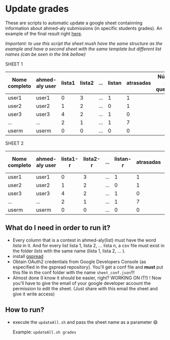 
# Update grades

These are scripts to automatic update a google sheet containning information about ahmed-aly submissions (in specific students grades).
An example of the final result right [here](https://docs.google.com/spreadsheets/d/19_QdpZQ1PXhzI83qnb-_lMZhP3nNwHAtk0cnw3rdR6A/edit?usp=sharing).

*Important: to use this script the sheet mush have the same structure as the example and have a second sheet with the same template but different list names (can be seen in the link bellow)*

SHEET 1

Nome completo | ahmed-aly user  | lista1  | lista2  | ... | listan  | atrasadas | Número de questões | Nota    |
------------- | --------------- | ------- | ------- | --- | ------- | --------- | ------------------ | ------- |
user1         |    user1        |  0      |   3     | ... |     1   |     1     |                    |         |
user2         |    user2        |  1      |   2     | ... |     0   |     1     |                    |         |
user3         |    user3        |  4      |   2     | ... |     1   |     0     |                    |         |
...           |    ...          |  2      |   1     | ... |     1   |     7     |                    |         |
userm         |    userm        |  0      |   0     | ... |     0   |     0     |                    |         |

SHEET 2

Nome completo | ahmed-aly user  | lista1-r  | lista2-r  | ... | listan-r  | atrasadas | Número de questões | Nota    |
------------- | --------------- | --------- | --------- | --- | --------- | --------- | ------------------ | --------|
user1         |    user1        |  0        |   3       | ... |     1     |     1     |                    |         |
user2         |    user2        |  1        |   2       | ... |     0     |     1     |                    |         |
user3         |    user3        |  4        |   2       | ... |     1     |     0     |                    |         |
...           |    ...          |  2        |   1       | ... |     1     |     7     |                    |         |
userm         |    userm        |  0        |   0       | ... |     0     |     0     |                    |         |

## What do I need in order to run it?

  - Every column that is a contest in ahmed-aly(list) must have the word *lista* in it. And for every list lista 1, lista 2, ... lista n, a csv file must exist in the folder *lists* with the same name (lista 1, lista 2, ... ). 
  - install [gspread](https://github.com/burnash/gspread)
  - Obtain OAuth2 credentials from Google Developers Console (as especified in the gspread repository).
    You'll get a conf file and **must** put this file in the conf folder with the name `sheet_conf.json`!!!
  - Almost done (I know it should be easier, right? WORKING ON IT!) ! Now you'll have to give the email of your google developer account the permission to edit the sheet.
    (Just share with this email the sheet and give it write access)
    
## How to run?
  
  - execute the `updateAll.sh` and pass the sheet name as a parameter :smile:
    
    Example: `updateAll.sh grades`
  
